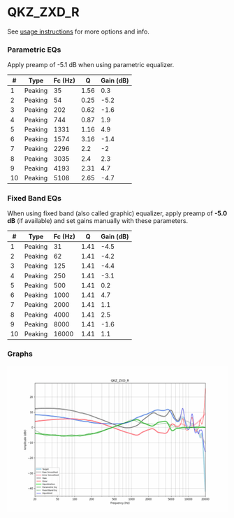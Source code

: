 # QKZ_ZXD_R
See [usage instructions](https://github.com/jaakkopasanen/AutoEq#usage) for more options and info.

### Parametric EQs
Apply preamp of -5.1 dB when using parametric equalizer.

|   # | Type    |   Fc (Hz) |    Q |   Gain (dB) |
|-----|---------|-----------|------|-------------|
|   1 | Peaking |        35 | 1.56 |         0.3 |
|   2 | Peaking |        54 | 0.25 |        -5.2 |
|   3 | Peaking |       202 | 0.62 |        -1.6 |
|   4 | Peaking |       744 | 0.87 |         1.9 |
|   5 | Peaking |      1331 | 1.16 |         4.9 |
|   6 | Peaking |      1574 | 3.16 |        -1.4 |
|   7 | Peaking |      2296 | 2.2  |        -2   |
|   8 | Peaking |      3035 | 2.4  |         2.3 |
|   9 | Peaking |      4193 | 2.31 |         4.7 |
|  10 | Peaking |      5108 | 2.65 |        -4.7 |

### Fixed Band EQs
When using fixed band (also called graphic) equalizer, apply preamp of **-5.0 dB** (if available) and set gains manually with these parameters.

|   # | Type    |   Fc (Hz) |    Q |   Gain (dB) |
|-----|---------|-----------|------|-------------|
|   1 | Peaking |        31 | 1.41 |        -4.5 |
|   2 | Peaking |        62 | 1.41 |        -4.2 |
|   3 | Peaking |       125 | 1.41 |        -4.4 |
|   4 | Peaking |       250 | 1.41 |        -3.1 |
|   5 | Peaking |       500 | 1.41 |         0.2 |
|   6 | Peaking |      1000 | 1.41 |         4.7 |
|   7 | Peaking |      2000 | 1.41 |         1.1 |
|   8 | Peaking |      4000 | 1.41 |         2.5 |
|   9 | Peaking |      8000 | 1.41 |        -1.6 |
|  10 | Peaking |     16000 | 1.41 |         1.1 |

### Graphs
![](./QKZ_ZXD_R.png)
